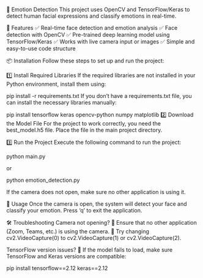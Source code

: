 📌 Emotion Detection
This project uses OpenCV and TensorFlow/Keras to detect human facial expressions and classify emotions in real-time.

🚀 Features
✅ Real-time face detection and emotion analysis
✅ Face detection with OpenCV
✅ Pre-trained deep learning model using TensorFlow/Keras
✅ Works with live camera input or images
✅ Simple and easy-to-use code structure

📦 Installation
Follow these steps to set up and run the project:

1️⃣ Install Required Libraries
If the required libraries are not installed in your Python environment, install them using:

pip install -r requirements.txt
If you don’t have a requirements.txt file, you can install the necessary libraries manually:

pip install tensorflow keras opencv-python numpy matplotlib
2️⃣ Download the Model File
For the project to work correctly, you need the best_model.h5 file.
Place the file in the main project directory.

3️⃣ Run the Project
Execute the following command to run the project:

python main.py

or

python emotion_detection.py

If the camera does not open, make sure no other application is using it.

🎥 Usage
Once the camera is open, the system will detect your face and classify your emotion.
Press ‘q’ to exit the application.

🛠 Troubleshooting
Camera not opening?
🔹 Ensure that no other application (Zoom, Teams, etc.) is using the camera.
🔹 Try changing cv2.VideoCapture(0) to cv2.VideoCapture(1) or cv2.VideoCapture(2).

TensorFlow version issues?
🔹 If the model fails to load, make sure TensorFlow and Keras versions are compatible:

pip install tensorflow==2.12 keras==2.12
